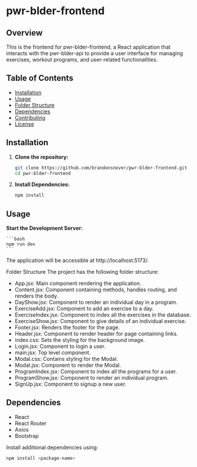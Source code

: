 # pwr-blder-frontend

## Overview

This is the frontend for pwr-blder-frontend, a React application that interacts with the pwr-blder-api to provide a user interface for managing exercises, workout programs, and user-related functionalities.

## Table of Contents

- [Installation](#installation)
- [Usage](#usage)
- [Folder Structure](#folder-structure)
- [Dependencies](#dependencies)
- [Contributing](#contributing)
- [License](#license)

## Installation

1. **Clone the repository:**

    ```bash
    git clone https://github.com/brandonsnover/pwr-blder-frontend.git
    cd pwr-blder-frontend
    ```

2. **Install Dependencies:**

    ```bash
    npm install
    ```

## Usage

**Start the Development Server:**

    ```bash
    npm run dev
    ```
The application will be accessible at http://localhost:5173/.

Folder Structure
The project has the following folder structure:

- App.jsx: Main component rendering the application.
- Content.jsx: Component containing methods, handles routing, and renders the body.
- DayShow.jsx: Component to render an individual day in a program.
- ExerciseAdd.jsx: Component to add an exercise to a day.
- ExerciseIndex.jsx: Component to index all the exercises in the database.
- ExerciseShow.jsx: Component to give details of an individual exercise.
- Footer.jsx: Renders the footer for the page.
- Header.jsx: Component to render header for page containing links.
- index.css: Sets the styling for the background image.
- Login.jsx: Component to login a user.
- main.jsx: Top level component.
- Modal.css: Contains styling for the Modal.
- Modal.jsx: Component to render the Modal.
- ProgramIndex.jsx: Component to index all the programs for a user.
- ProgramShow.jsx: Component to render an individual program.
- SignUp.jsx: Component to signup a new user.

## Dependencies
- React
- React Router
- Axios
- Bootstrap

Install additional dependencies using:

```bash
npm install <package-name>
```

